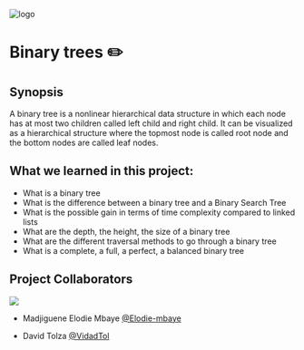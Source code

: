 
![logo](https://i.imgur.com/wtYCljm.jpeg)


# Binary trees ✏️

## Synopsis

A binary tree is a nonlinear hierarchical data structure in which each node has at most two children called left child and right child. It can be visualized as a hierarchical structure where the topmost node is called root node and the bottom nodes are called leaf nodes.


## What we learned in this project:

- What is a binary tree
- What is the difference between a binary tree and a Binary Search Tree
- What is the possible gain in terms of time complexity compared to linked lists
- What are the depth, the height, the size of a binary tree
- What are the different traversal methods to go through a binary tree
- What is a complete, a full, a perfect, a balanced binary tree
    
















## Project Collaborators

![](https://flat-badgen.vercel.app/badge/icon/github?icon=github&label)

- Madjiguene Elodie Mbaye [@Elodie-mbaye](https://www.github.com/Elodie-mbaye)

- David Tolza [@VidadTol](https://www.github.com/VidadTol)


